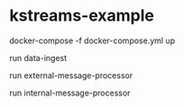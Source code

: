 # kstreams-example


docker-compose -f docker-compose.yml up


run data-ingest

run external-message-processor

run internal-message-processor
